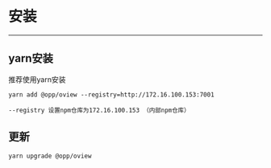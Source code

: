# 安装

---

## yarn安装

推荐使用yarn安装

    yarn add @opp/oview --registry=http://172.16.100.153:7001

    --registry 设置npm仓库为172.16.100.153 （内部npm仓库） 

## 更新

    yarn upgrade @opp/oview

